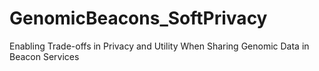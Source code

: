 # GenomicBeacons_SoftPrivacy
Enabling Trade-offs in Privacy and Utility When Sharing Genomic Data in Beacon Services
